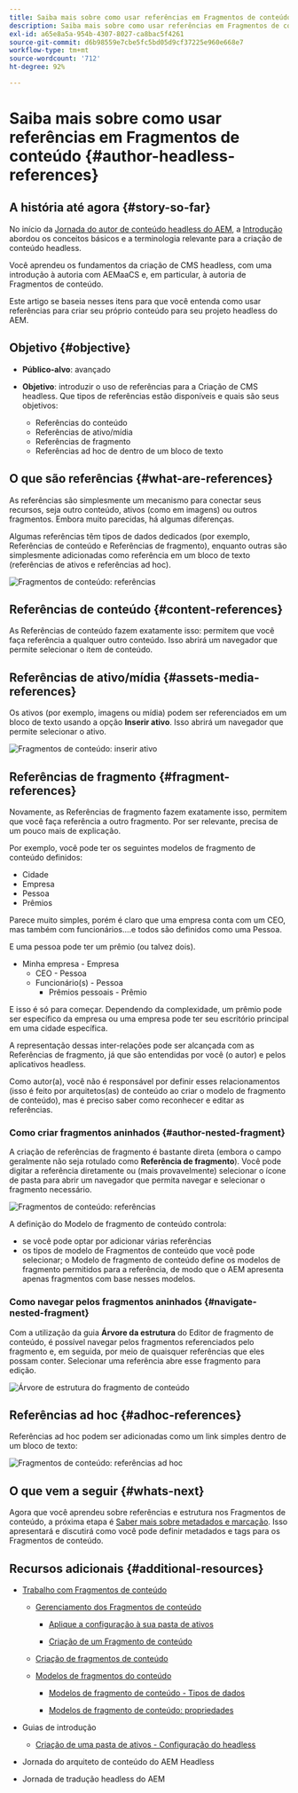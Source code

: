```yaml
---
title: Saiba mais sobre como usar referências em Fragmentos de conteúdo
description: Saiba mais sobre como usar referências em Fragmentos de conteúdo para conteúdo, outros fragmentos e outros ativos (mídia). Apresente a necessidade e a mecânica de fragmentos aninhados para a criação de CMS headless.
exl-id: a65e8a5a-954b-4307-8027-ca8bac5f4261
source-git-commit: d6b98559e7cbe5fc5bd05d9cf37225e960e668e7
workflow-type: tm+mt
source-wordcount: '712'
ht-degree: 92%

---
```


# Saiba mais sobre como usar referências em Fragmentos de conteúdo {#author-headless-references}

## A história até agora {#story-so-far}

No início da [Jornada do autor de conteúdo headless do AEM](overview.md), a [Introdução](introduction.md) abordou os conceitos básicos e a terminologia relevante para a criação de conteúdo headless.

Você aprendeu os fundamentos da criação de CMS headless, com uma introdução à autoria com AEMaaCS e, em particular, à autoria de Fragmentos de conteúdo.

Este artigo se baseia nesses itens para que você entenda como usar referências para criar seu próprio conteúdo para seu projeto headless do AEM.

## Objetivo {#objective}

* **Público-alvo**: avançado
* **Objetivo**: introduzir o uso de referências para a Criação de CMS headless. Que tipos de referências estão disponíveis e quais são seus objetivos:

   * Referências do conteúdo
   * Referências de ativo/mídia
   * Referências de fragmento
   * Referências ad hoc de dentro de um bloco de texto

## O que são referências {#what-are-references}

As referências são simplesmente um mecanismo para conectar seus recursos, seja outro conteúdo, ativos (como em imagens) ou outros fragmentos. Embora muito parecidas, há algumas diferenças.

Algumas referências têm tipos de dados dedicados (por exemplo, Referências de conteúdo e Referências de fragmento), enquanto outras são simplesmente adicionadas como referência em um bloco de texto (referências de ativos e referências ad hoc).

![Fragmentos de conteúdo: referências](/help/sites-cloud/administering/content-fragments/assets/cf-authoring-overview.png)

## Referências de conteúdo {#content-references}

As Referências de conteúdo fazem exatamente isso: permitem que você faça referência a qualquer outro conteúdo. Isso abrirá um navegador que permite selecionar o item de conteúdo.

## Referências de ativo/mídia {#assets-media-references}

Os ativos (por exemplo, imagens ou mídia) podem ser referenciados em um bloco de texto usando a opção **Inserir ativo**. Isso abrirá um navegador que permite selecionar o ativo.

![Fragmentos de conteúdo: inserir ativo](/help/journey-headless/author/assets/headless-journey-author-references-02.png)

## Referências de fragmento {#fragment-references}

Novamente, as Referências de fragmento fazem exatamente isso, permitem que você faça referência a outro fragmento. Por ser relevante, precisa de um pouco mais de explicação.

Por exemplo, você pode ter os seguintes modelos de fragmento de conteúdo definidos:

* Cidade
* Empresa
* Pessoa
* Prêmios

Parece muito simples, porém é claro que uma empresa conta com um CEO, mas também com funcionários....e todos são definidos como uma Pessoa.

E uma pessoa pode ter um prêmio (ou talvez dois).

* Minha empresa - Empresa
   * CEO - Pessoa
   * Funcionário(s) - Pessoa
      * Prêmios pessoais - Prêmio

E isso é só para começar. Dependendo da complexidade, um prêmio pode ser específico da empresa ou uma empresa pode ter seu escritório principal em uma cidade específica.

A representação dessas inter-relações pode ser alcançada com as Referências de fragmento, já que são entendidas por você (o autor) e pelos aplicativos headless.

Como autor(a), você não é responsável por definir esses relacionamentos (isso é feito por arquitetos(as) de conteúdo ao criar o modelo de fragmento de conteúdo), mas é preciso saber como reconhecer e editar as referências.

<!--
![Content Modeling with Content Fragments](/help/journey-headless/developer/assets/headless-modeling-01.png "Content Modeling with Content Fragments")
-->

### Como criar fragmentos aninhados {#author-nested-fragment}

A criação de referências de fragmento é bastante direta (embora o campo geralmente não seja rotulado como **Referência de fragmento**). Você pode digitar a referência diretamente ou (mais provavelmente) selecionar o ícone de pasta para abrir um navegador que permita navegar e selecionar o fragmento necessário.

![Fragmentos de conteúdo: referências](/help/journey-headless/author/assets/headless-journey-author-references-03.png)

A definição do Modelo de fragmento de conteúdo controla:

* se você pode optar por adicionar várias referências
* os tipos de modelo de Fragmentos de conteúdo que você pode selecionar; o Modelo de fragmento de conteúdo define os modelos de fragmento permitidos para a referência, de modo que o AEM apresenta apenas fragmentos com base nesses modelos.

### Como navegar pelos fragmentos aninhados {#navigate-nested-fragment}

Com a utilização da guia **Árvore da estrutura** do Editor de fragmento de conteúdo, é possível navegar pelos fragmentos referenciados pelo fragmento e, em seguida, por meio de quaisquer referências que eles possam conter. Selecionar uma referência abre esse fragmento para edição.

![Árvore de estrutura do fragmento de conteúdo](/help/sites-cloud/administering/content-fragments/assets/cf-authoring-structure-tree.png)

## Referências ad hoc {#adhoc-references}

Referências ad hoc podem ser adicionadas como um link simples dentro de um bloco de texto:

![Fragmentos de conteúdo: referências ad hoc](/help/journey-headless/author/assets/headless-journey-author-references-04.png)

## O que vem a seguir {#whats-next}

Agora que você aprendeu sobre referências e estrutura nos Fragmentos de conteúdo, a próxima etapa é [Saber mais sobre metadados e marcação](metadata-tagging.md). Isso apresentará e discutirá como você pode definir metadados e tags para os Fragmentos de conteúdo.

## Recursos adicionais {#additional-resources}

* [Trabalho com Fragmentos de conteúdo](/help/sites-cloud/administering/content-fragments/overview.md)

   * [Gerenciamento dos Fragmentos de conteúdo](/help/sites-cloud/administering/content-fragments/managing.md)

      * [Aplique a configuração à sua pasta de ativos](/help/sites-cloud/administering/content-fragments/setup.md#apply-the-configuration-to-your-folder)

      * [Criação de um Fragmento de conteúdo](/help/sites-cloud/administering/content-fragments/managing.md#creating-a-content-fragment)

   * [Criação de fragmentos de conteúdo](/help/sites-cloud/administering/content-fragments/authoring.md)

   * [Modelos de fragmentos do conteúdo](/help/sites-cloud/administering/content-fragments/content-fragment-models.md)

      * [Modelos de fragmento de conteúdo - Tipos de dados](/help/sites-cloud/administering/content-fragments/content-fragment-models.md#data-types)

      * [Modelos de fragmento de conteúdo: propriedades](/help/sites-cloud/administering/content-fragments/content-fragment-models.md#properties)

* Guias de introdução
   * [Criação de uma pasta de ativos - Configuração do headless](/help/headless/setup/create-assets-folder.md)

* Jornada do arquiteto de conteúdo do AEM Headless

* Jornada de tradução headless do AEM
